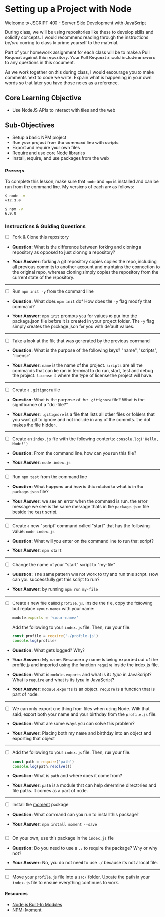 # Setting up a Project with Node

Welcome to JSCRIPT 400 - Server Side Development with JavaScript

During class, we will be using repositories like these to develop skills and solidify concepts. I would recommend reading through the instructions _before_ coming to class to prime yourself to the material.

Part of your homework assignment for each class will be to make a Pull Request against this repository. Your Pull Request should include answers to any questions in this document.

As we work together on this during class, I would encourage you to make comments next to code we write. Explain what is happening in your own words so that later you have those notes as a reference.

## Core Learning Objective

*	Use NodeJS APIs to interact with files and the web

## Sub-Objectives

* Setup a basic NPM project
* Run your project from the command line with scripts
* Export and require your own files
* Require and use core Node libraries
* Install, require, and use packages from the web

### Prereqs

To complete this lesson, make sure that `node` and `npm` is installed and can be run from the command line. My versions of each are as follows:

```bash
$ node -v
v12.2.0

$ npm -v
6.9.0
```

### Instructions & Guiding Questions

- [ ] Fork & Clone this repository

* **Question:** What is the difference between forking and cloning a repository as opposed to just cloning a repository?

* **Your Answer:** forking a git repository copies copies the repo, including all previous commits to another account and maintains the connection to the original repo, whereas cloning simply copies the repository from the current state of the repository.

---

- [ ] Run `npm init -y` from the command line

* **Question:** What does `npm init` do? How does the `-y` flag modify that command?

* **Your Answer:** `npm init` prompts you for values to put into the package.json file before it is created in your project folder. The `-y` flag simply creates the package.json for you with default values.

---

- [ ] Take a look at the file that was generated by the previous command

* **Question:** What is the purpose of the following keys? "name", "scripts", "license"

* **Your Answer:** `name` is the name of the project. `scripts` are all the commands that can be ran in terminal to do run, start, test and debug the project. `license` is where the type of license the project will have.

---

- [ ] Create a `.gitignore` file

* **Question:** What is the purpose of the `.gitignore` file? What is the significance of a "dot-file?"

* **Your Answer:** `.gitignore` is a file that lists all other files or folders that you want git to ignore and not include in any of the commits. the dot makes the file hidden.

---

- [ ] Create an `index.js` file with the following contents: `console.log('Hello, Node!')`

* **Question:** From the command line, how can you run this file?

* **Your Answer:** `node index.js`

---

- [ ] Run `npm test` from the command line

* **Question:** What happens and how is this related to what is in the `package.json` file?

* **Your Answer:**  we see an error when the command is run. the error message we see is the same message thats in the `package.json` file beside the `test` script.

---

- [ ] Create a new "script" command called "start" that has the following value: `node index.js`

* **Question:** What will you enter on the command line to run that script?

* **Your Answer:** `npm start`

---

- [ ] Change the name of your "start" script to "my-file"

* **Question:** The same pattern will not work to try and run this script. How can you successfully get this script to run?

* **Your Answer:** by running `npm run my-file`

---

- [ ] Create a new file called `profile.js`. Inside the file, copy the following but replace `<your-name>` with your name:
  ```js
  module.exports = '<your-name>'
  ```

  Add the following to your `index.js` file. Then, run your file.
  ```js
  const profile = require('./profile.js')
  console.log(profile)
  ```

* **Question:** What gets logged? Why?

* **Your Answer:** My name. Because my name is being exported out of the profile.js and imported using the function `require` inside the index.js file.

* **Question:** What is `module.exports` and what is its _type_ in JavaScript? What is `require` and what is its _type_ in JavaScript?

* **Your Answer:** `module.exports` is an object. `require` is a function that is part of node.

---

- [ ] We can only export one thing from files when using Node. With that said, export both your name and your birthday from the `profile.js` file.

* **Question:** What are some ways you can solve this problem?

* **Your Answer:** Placing both my name and birthday into an object and exporting that object.

---

- [ ] Add the following to your `index.js` file. Then, run your file.
  ```js
  const path = require('path')
  console.log(path.resolve())
  ```

* **Question:** What is `path` and where does it come from?

* **Your Answer:** `path` is a module that can help determine directories and file paths. It comes as a part of node.

---

- [ ] Install the [moment](https://www.npmjs.com/package/moment) package

* **Question:** What command can you run to install this package?

* **Your Answer:** `npm install moment --save`

---

- [ ] On your own, use this package in the `index.js` file

* **Question:** Do you need to use a `./` to require the package? Why or why not?

* **Your Answer:** No, you do not need to use `./` because its not a local file.

---

- [ ] Move your `profile.js` file into a `src/` folder. Update the path in your `index.js` file to ensure everything continues to work.

#### Resources

- [Node.js Built-In Modules](https://nodejs.org/dist/latest-v12.x/docs/api/)
- [NPM: Moment](https://www.npmjs.com/package/moment)
